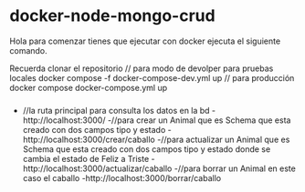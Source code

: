 # docker-node-mongo-crud

Hola para comenzar tienes que ejecutar con docker ejecuta el siguiente comando.

Recuerda clonar el repositorio
// para modo de devolper para pruebas locales
 docker compose -f docker-compose-dev.yml up 
// para producción 
docker compose docker-compose.yml up
###
- //la ruta principal para consulta los datos en la bd
-http://localhost:3000/
-//para crear un Animal que es Schema que esta creado con dos campos tipo y estado
-http://localhost:3000/crear/caballo
-//para actualizar un Animal que es Schema que esta creado con dos campos tipo y estado donde se cambia el estado de Feliz a Triste
-http://localhost:3000/actualizar/caballo
-//para borrar un Animal en este caso el caballo
-http://localhost:3000/borrar/caballo
